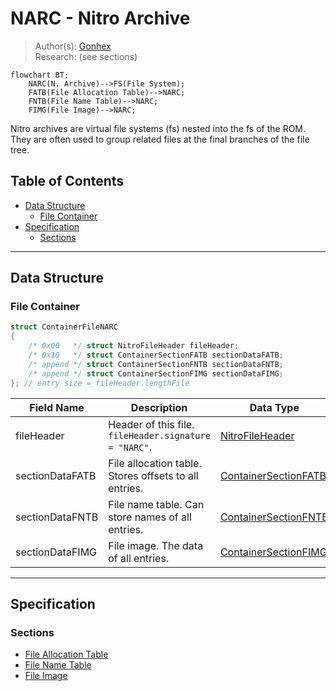 # NARC - Nitro Archive
> Author(s): [Gonhex](https://github.com/Gonhex) <br />
> Research: (see sections)

```mermaid
flowchart BT;
    NARC(N. Archive)-->FS(File System);
    FATB(File Allocation Table)-->NARC;
    FNTB(File Name Table)-->NARC;
    FIMG(File Image)-->NARC;
```
Nitro archives are virtual file systems (fs) nested into the fs of the ROM. They are often used to group related files at the final branches of the file tree.

## Table of Contents
* [Data Structure](#data-structure)
  * [File Container](#file-container)
* [Specification](#specification)
  * [Sections](#sections)

---
## Data Structure

### File Container
```c
struct ContainerFileNARC
{
    /* 0x00   */ struct NitroFileHeader fileHeader;
    /* 0x10   */ struct ContainerSectionFATB sectionDataFATB;
    /* append */ struct ContainerSectionFNTB sectionDataFNTB;
    /* append */ struct ContainerSectionFIMG sectionDataFIMG;
}; // entry size = fileHeader.lengthFile
```
| Field Name      | Description                                                                             | Data Type    |
|-----------------|-----------------------------------------------------------------------------------------|--------------|
| fileHeader      | Header of this file. `fileHeader.signature = "NARC"`.                       | [NitroFileHeader](../nitro_overview.md#nitro-file-header) |
| sectionDataFATB | File allocation table. Stores offsets to all entries.                       | [ContainerSectionFATB](section_fatb.md#section-container) |
| sectionDataFNTB | File name table. Can store names of all entries.                            | [ContainerSectionFNTB](section_fntb.md#section-container) |
| sectionDataFIMG | File image. The data of all entries.                                        | [ContainerSectionFIMG](section_fimg.md#section-container) |

---
## Specification

### Sections
* [File Allocation Table](section_fatb.md)
* [File Name Table](section_fntb.md)
* [File Image](section_fimg.md)
